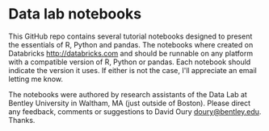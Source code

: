 # Data lab notebooks

This GitHub repo contains several tutorial notebooks designed to present the essentials of R, Python and pandas.
The notebooks where created on Databricks <http://databricks.com> and should be runnable on any platform with a compatible version of R, Python or pandas.
Each notebook should indicate the version it uses.
If either is not the case, I'll appreciate an email letting me know.

The notebooks were authored by research assistants of the Data Lab at Bentley University in Waltham, MA (just outside of Boston).
Please direct any feedback, comments or suggestions to David Oury <doury@bentley.edu>. Thanks.
